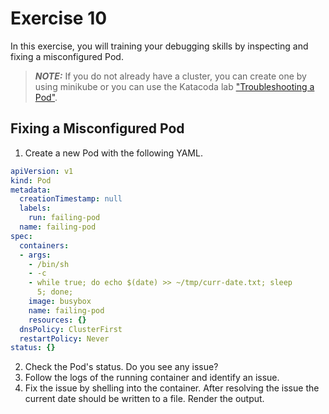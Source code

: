 # Exercise 10

In this exercise, you will training your debugging skills by inspecting and fixing a misconfigured Pod.

> **_NOTE:_** If you do not already have a cluster, you can create one by using minikube or you can use the Katacoda lab ["Troubleshooting a Pod"](https://learning.oreilly.com/labs/5-4-ckad-troubleshooting/9781098105150/).

## Fixing a Misconfigured Pod

1. Create a new Pod with the following YAML.

```yaml
apiVersion: v1
kind: Pod
metadata:
  creationTimestamp: null
  labels:
    run: failing-pod
  name: failing-pod
spec:
  containers:
  - args:
    - /bin/sh
    - -c
    - while true; do echo $(date) >> ~/tmp/curr-date.txt; sleep
      5; done;
    image: busybox
    name: failing-pod
    resources: {}
  dnsPolicy: ClusterFirst
  restartPolicy: Never
status: {}
```

2. Check the Pod's status. Do you see any issue?
3. Follow the logs of the running container and identify an issue.
4. Fix the issue by shelling into the container. After resolving the issue the current date should be written to a file. Render the output.
